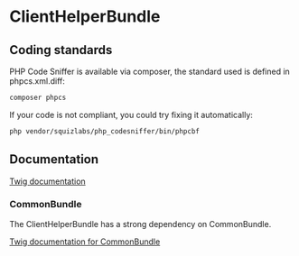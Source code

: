 ClientHelperBundle
=============

Coding standards
----------------
PHP Code Sniffer is available via composer, the standard used is defined in phpcs.xml.diff:
````bash
composer phpcs
````

If your code is not compliant, you could try fixing it automatically:
````bash
php vendor/squizlabs/php_codesniffer/bin/phpcbf
````

Documentation
-------------

[Twig documentation](../master/Resources/doc/twig.md)

### CommonBundle

The ClientHelperBundle has a strong dependency on CommonBundle.
 
[Twig documentation for CommonBundle](https://github.comhttps://github.com/ems-project/EMSClientHelperBundle/blob/master/Resources/doc/twig.md)
